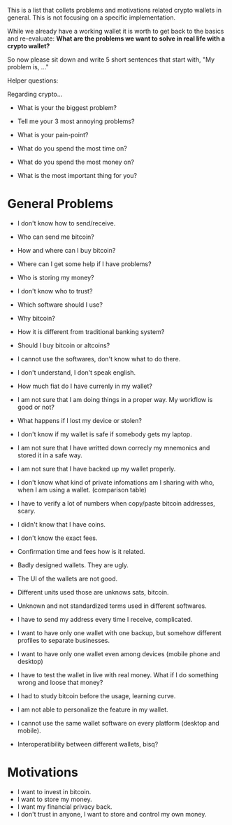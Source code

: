 This is a list that collets problems and motivations related crypto wallets in general. This is not focusing on a specific implementation.

While we already have a working wallet it is worth to get back to the basics and re-evaluate: **What are the problems we want to solve in real life with a crypto wallet?**

So now please sit down and write 5 short sentences that start with, "My problem is, ..."

Helper questions: 

Regarding crypto...

- What is your the biggest problem?
- Tell me your 3 most annoying problems?
- What is your pain-point?

- What do you spend the most time on?
- What do you spend the most money on?
- What is the most important thing for you?

# General Problems

- I don't know how to send/receive.
- Who can send me bitcoin?

- How and where can I buy bitcoin?

- Where can I get some help if I have problems?
- Who is storing my money?

- I don't know who to trust?
- Which software should I use?

- Why bitcoin?
- How it is different from traditional banking system?
- Should I buy bitcoin or altcoins?

- I cannot use the softwares, don't know what to do there.
- I don't understand, I don't speak english.
- How much fiat do I have currenly in my wallet?
- I am not sure that I am doing things in a proper way. My workflow is good or not?

- What happens if I lost my device or stolen?
- I don't know if my wallet is safe if somebody gets my laptop.
- I am not sure that I have writted down correcly my mnemonics and stored it in a safe way.
- I am not sure that I have backed up my wallet properly. 

- I don't know what kind of private infomations am I sharing with who, when I am using a wallet. (comparison table)

- I have to verify a lot of numbers when copy/paste bitcoin addresses, scary.
- I didn't know that I have coins.

- I don't know the exact fees. 
- Confirmation time and fees how is it related. 

- Badly designed wallets. They are ugly. 
- The UI of the wallets are not good.

- Different units used those are unknows sats, bitcoin.
- Unknown and not standardized terms used in different softwares. 
- I have to send my address every time I receive, complicated. 

- I want to have only one wallet with one backup, but somehow different profiles to separate businesses.
- I want to have only one wallet even among devices (mobile phone and desktop)
- I have to test the wallet in live with real money. What if I do something wrong and loose that money?

- I had to study bitcoin before the usage, learning curve. 

- I am not able to personalize the feature in my wallet.
- I cannot use the same wallet software on every platform (desktop and mobile).
- Interoperatibility between different wallets, bisq?

# Motivations

- I want to invest in bitcoin.
- I want to store my money. 
- I want my financial privacy back. 
- I don't trust in anyone, I want to store and control my own money.
